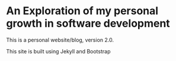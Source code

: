 An Exploration of my personal growth in software development
================

This is a personal website/blog, version 2.0.

This site is built using Jekyll and Bootstrap